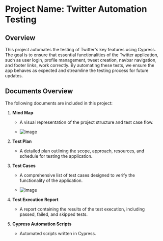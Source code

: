 # Project Name: Twitter Automation Testing

## Overview
This project automates the testing of Twitter's key features using Cypress. The goal is to ensure that essential functionalities of the Twitter application, such as user login, profile management, tweet creation, navbar navigation, and footer links, work correctly. By automating these tests, we ensure the app behaves as expected and streamline the testing process for future updates.

## Documents Overview

The following documents are included in this project:

1. **Mind Map**  
   - A visual representation of the project structure and test case flow.
  
   - ![image](https://github.com/user-attachments/assets/b6956102-2f27-4eb5-8b32-2ce5ffee6249)

   
2. **Test Plan**  
   - A detailed plan outlining the scope, approach, resources, and schedule for testing the application.
   
3. **Test Cases**  
   - A comprehensive list of test cases designed to verify the functionality of the application.
  
   - ![image](https://github.com/user-attachments/assets/7ca1cc46-5a89-4e86-9d50-8cf78a308306)


4. **Test Execution Report**  
   - A report containing the results of the test execution, including passed, failed, and skipped tests.

5. **Cypress Automation Scripts**  
   - Automated scripts written in Cypress.

